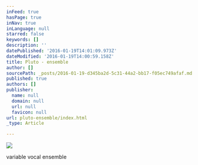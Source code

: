 ```yaml
---
inFeed: true
hasPage: true
inNav: true
inLanguage: null
starred: false
keywords: []
description: ''
datePublished: '2016-01-19T14:01:09.973Z'
dateModified: '2016-01-19T14:00:59.158Z'
title: Pluto - ensemble
author: []
sourcePath: _posts/2016-01-19-d345ba2d-5c31-44a2-bb17-f05ec749afaf.md
published: true
authors: []
publisher:
  name: null
  domain: null
  url: null
  favicon: null
url: pluto-ensemble/index.html
_type: Article

---
```

![](https://s3-us-west-2.amazonaws.com/the-grid-img/p/e77593cecce3372bd438e72a1407777a53695b79.jpg)

variable vocal ensemble